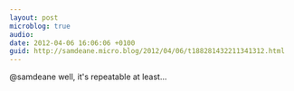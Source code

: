 ```yaml
---
layout: post
microblog: true
audio: 
date: 2012-04-06 16:06:06 +0100
guid: http://samdeane.micro.blog/2012/04/06/t188281432211341312.html
---
```

@samdeane well, it's repeatable at least...
